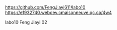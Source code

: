 https://github.com/FengJiayi611/labo10
https://e1932740.webdev.cmaisonneuve.qc.ca/4w4

labo10
Feng Jiayi
02
